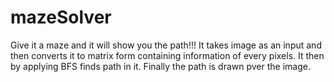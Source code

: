 # mazeSolver
Give it a maze and it will show you the path!!!
It takes image as an input and then converts it to matrix form containing information of every pixels.
It then by applying BFS finds path in it. Finally the path is drawn pver the image.
